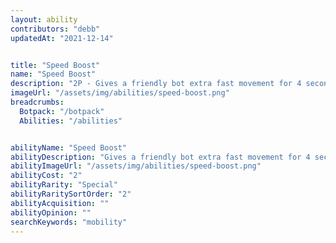 ```yaml
---
layout: ability
contributors: "debb"
updatedAt: "2021-12-14"


title: "Speed Boost"
name: "Speed Boost"
description: "2P - Gives a friendly bot extra fast movement for 4 seconds"
imageUrl: "/assets/img/abilities/speed-boost.png"
breadcrumbs:
  Botpack: "/botpack"
  Abilities: "/abilities"


abilityName: "Speed Boost"
abilityDescription: "Gives a friendly bot extra fast movement for 4 seconds"
abilityImageUrl: "/assets/img/abilities/speed-boost.png"
abilityCost: "2"
abilityRarity: "Special"
abilityRaritySortOrder: "2"
abilityAcquisition: ""
abilityOpinion: ""
searchKeywords: "mobility"
---
```



